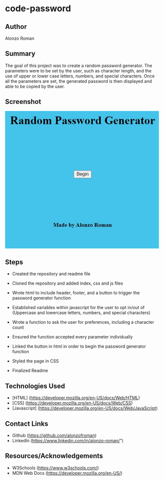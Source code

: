 # code-password

## Author
Alonzo Roman

## Summary
The goal of this project was to create a random password generator. The parameters were to be set by the user, such as character length, and the use of upper or lower case letters, numbers, and special characters. Once all the parameters are set, the generated password is then displayed and able to be copied by the user. 

## Screenshot

<img src="./assets/images/site-screenshot.jpg">

## Steps
- Created the repository and readme file

- Cloned the repository and added index, css and js files

- Wrote html to include header, footer, and a button to trigger the password generator function

- Established variables within javascript for the user to opt in/out of (Uppercase and lowercase letters, numbers, and special characters)

- Wrote a function to ask the user for preferences, including a character count

- Ensured the function accepted every parameter individually

- Linked the button in html in order to begin the password generator function 

- Styled the page in CSS 

- Finalized Readme

## Technologies Used
- [HTML] (https://developer.mozilla.org/en-US/docs/Web/HTML)
- [CSS] (https://developer.mozilla.org/en-US/docs/Web/CSS)
- [Javascript] (https://developer.mozilla.org/en-US/docs/Web/JavaScript)


## Contact Links

- Github (https://github.com/alonzofroman)
- LinkedIn (https://www.linkedin.com/in/alonzo-roman/")

## Resources/Acknowledgements 

- W3Schools (https://www.w3schools.com/)
- MDN Web Docs (https://developer.mozilla.org/en-US/)

